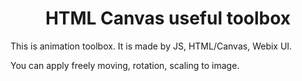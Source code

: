<h1 align="center">HTML Canvas useful toolbox</h1>
This is animation toolbox.
It is made by JS, HTML/Canvas, Webix UI.

You can apply freely moving, rotation, scaling to image. 
